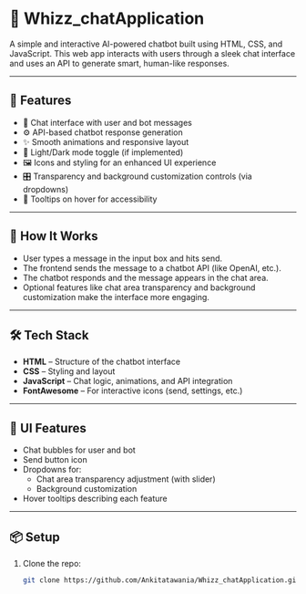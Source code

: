# 🤖 Whizz_chatApplication

A simple and interactive AI-powered chatbot built using HTML, CSS, and JavaScript. This web app interacts with users through a sleek chat interface and uses an API to generate smart, human-like responses.

---

## 🚀 Features

- 💬 Chat interface with user and bot messages
- ⚙️ API-based chatbot response generation
- ✨ Smooth animations and responsive layout
- 🌙 Light/Dark mode toggle (if implemented)
- 🖼️ Icons and styling for an enhanced UI experience
- 🎛️ Transparency and background customization controls (via dropdowns)
- 📝 Tooltips on hover for accessibility

---

## 🧠 How It Works

- User types a message in the input box and hits send.
- The frontend sends the message to a chatbot API (like OpenAI, etc.).
- The chatbot responds and the message appears in the chat area.
- Optional features like chat area transparency and background customization make the interface more engaging.

---

## 🛠️ Tech Stack

- **HTML** – Structure of the chatbot interface
- **CSS** – Styling and layout
- **JavaScript** – Chat logic, animations, and API integration
- **FontAwesome** – For interactive icons (send, settings, etc.)

---

## 🎨 UI Features

- Chat bubbles for user and bot
- Send button icon
- Dropdowns for:
  - Chat area transparency adjustment (with slider)
  - Background customization
- Hover tooltips describing each feature

---

## 📦 Setup

1. Clone the repo:
   ```bash
   git clone https://github.com/Ankitatawania/Whizz_chatApplication.git

